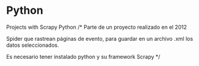 # Python
Projects with Scrapy Python
/*
Parte de un proyecto realizado en el 2012

Spider que rastrean páginas de evento, para guardar en un archivo .xml los datos seleccionados.

Es necesario tener instalado python y su framework Scrapy
*/